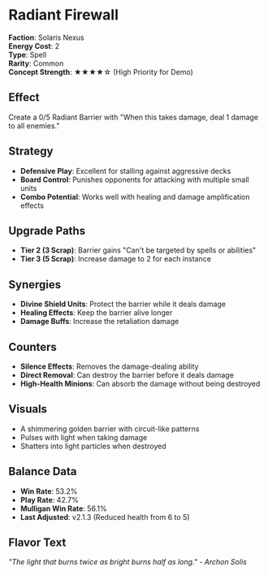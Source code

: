 # Radiant Firewall

**Faction**: Solaris Nexus  
**Energy Cost**: 2  
**Type**: Spell  
**Rarity**: Common  
**Concept Strength**: ★★★★☆ (High Priority for Demo)

## Effect

Create a 0/5 Radiant Barrier with "When this takes damage, deal 1 damage to all enemies."

## Strategy

- **Defensive Play**: Excellent for stalling against aggressive decks
- **Board Control**: Punishes opponents for attacking with multiple small units
- **Combo Potential**: Works well with healing and damage amplification effects

## Upgrade Paths

- **Tier 2 (3 Scrap)**: Barrier gains "Can't be targeted by spells or abilities"
- **Tier 3 (5 Scrap)**: Increase damage to 2 for each instance

## Synergies

- **Divine Shield Units**: Protect the barrier while it deals damage
- **Healing Effects**: Keep the barrier alive longer
- **Damage Buffs**: Increase the retaliation damage

## Counters

- **Silence Effects**: Removes the damage-dealing ability
- **Direct Removal**: Can destroy the barrier before it deals damage
- **High-Health Minions**: Can absorb the damage without being destroyed

## Visuals

- A shimmering golden barrier with circuit-like patterns
- Pulses with light when taking damage
- Shatters into light particles when destroyed

## Balance Data

- **Win Rate**: 53.2%
- **Play Rate**: 42.7%
- **Mulligan Win Rate**: 56.1%
- **Last Adjusted**: v2.1.3 (Reduced health from 6 to 5)

## Flavor Text

*"The light that burns twice as bright burns half as long." - Archon Solis*
